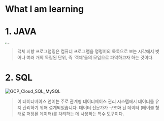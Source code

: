 # What I am learning


# 1. JAVA


<img src="https://blog.kakaocdn.net/dn/cZsyTw/btq0u5VBWge/F7xmauYA6r8nnbXSz2vJhK/img.png" alt="image" style="zoom:25%;" />

> 객체 지향 프로그램밍은 컴퓨터 프로그램을 명령어의 목록으로 보는 시각에서 벗어나 여러 개의 독립된 단위, 즉 '객체'들의 모임으로 파악하고자 하는 것이다.




# 2. SQL


![GCP_Cloud_SQL_MySQL](https://user-images.githubusercontent.com/103159709/167588656-111cea0c-3d81-4a08-8d79-1b2b85b0464e.png)

> 이 데이터베이스 언어는 주로 관계형 데이터베이스 관리 시스템에서 데이터를 유지 관리하기 위해 설계되었습니다. 데이터 전문가가 구조화 된 데이터 (테이블 형태로 저장된 데이터)를 처리하는 데 사용하는 특수 도구이다. 
